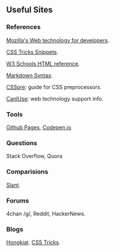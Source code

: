 ## Useful Sites

<!--[GitHub](https://github.com/)-->

### References
[Mozilla's Web technology for developers](https://developer.mozilla.org/en-US/docs/Web).

[CSS Tricks Snippets](https://css-tricks.com/snippets/css/).

[W3 Schools HTML reference](https://www.w3schools.com/tags/default.asp).

[Markdown Syntax](http://daringfireball.net/projects/markdown/syntax). 

[CSSpre](https://csspre.com/): guide for CSS preprocessors. 

[CanIUse](https://caniuse.com/): web technology support info. 


### Tools
[Github Pages](https://pages.github.com/), [Codepen.io](https://codepen.io/)

<!--[Codenvy.io](https://codenvy.io/). [Git & Codenvy](https://codenvy.com/docs/user-guide/git-svn/index.html).-->

### Questions
Stack Overflow, Quora

### Comparisions
[Slant](https://www.slant.co/).

### Forums
4chan /g/, Reddit, HackerNews. 

### Blogs
[Hongkiat](http://www.hongkiat.com/blog/). [CSS Tricks](https://css-tricks.com).


